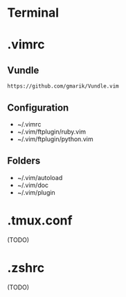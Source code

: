 Terminal
========

# .vimrc

## Vundle

    https://github.com/gmarik/Vundle.vim

## Configuration

- ~/.vimrc
- ~/.vim/ftplugin/ruby.vim
- ~/.vim/ftplugin/python.vim

## Folders

- ~/.vim/autoload
- ~/.vim/doc
- ~/.vim/plugin

# .tmux.conf

(TODO)

# .zshrc

(TODO)
